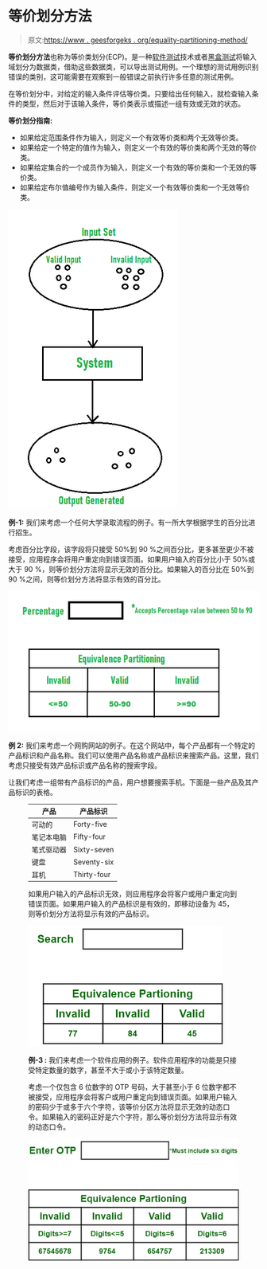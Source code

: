 # 等价划分方法

> 原文:[https://www . geesforgeks . org/equality-partitioning-method/](https://www.geeksforgeeks.org/equivalence-partitioning-method/)

**等价划分方法**也称为等价类划分(ECP)。是一种[软件测试](https://www.geeksforgeeks.org/software-testing-basics/)技术或者[黑盒测试](https://www.geeksforgeeks.org/software-engineering-black-box-testing/)将输入域划分为数据类，借助这些数据类，可以导出测试用例。一个理想的测试用例识别错误的类别，这可能需要在观察到一般错误之前执行许多任意的测试用例。

在等价划分中，对给定的输入条件评估等价类。只要给出任何输入，就检查输入条件的类型，然后对于该输入条件，等价类表示或描述一组有效或无效的状态。

**等价划分指南:**

*   如果给定范围条件作为输入，则定义一个有效等价类和两个无效等价类。
*   如果给定一个特定的值作为输入，则定义一个有效的等价类和两个无效的等价类。
*   如果给定集合的一个成员作为输入，则定义一个有效的等价类和一个无效的等价类。
*   如果给定布尔值编号作为输入条件，则定义一个有效等价类和一个无效等价类。

![](img/155fe61f18ef5f9c0e51ecebb34acc9a.png)

**例-1:**
我们来考虑一个任何大学录取流程的例子。有一所大学根据学生的百分比进行招生。

考虑百分比字段，该字段将只接受 50%到 90 %之间百分比，更多甚至更少不被接受，应用程序会将用户重定向到错误页面。如果用户输入的百分比小于 50%或大于 90 %，则等价划分方法将显示无效的百分比。如果输入的百分比在 50%到 90 %之间，则等价划分方法将显示有效的百分比。

![](img/a50c0bbfa53645ec7de7b6ebe2c6940e.png)

**例 2:**
我们来考虑一个网购网站的例子。在这个网站中，每个产品都有一个特定的产品标识和产品名称。我们可以使用产品名称或产品标识来搜索产品。这里，我们考虑只接受有效产品标识或产品名称的搜索字段。

让我们考虑一组带有产品标识的产品，用户想要搜索手机。下面是一些产品及其产品标识的表格。

<figure class="table">

| 产品 | 产品标识 |
| --- | --- |
| 可动的 | Forty-five |
| 笔记本电脑 | Fifty-four |
| 笔式驱动器 | Sixty-seven |
| 键盘 | Seventy-six |
| 耳机 | Thirty-four |

如果用户输入的产品标识无效，则应用程序会将客户或用户重定向到错误页面。如果用户输入的产品标识是有效的，即移动设备为 45，则等价划分方法将显示有效的产品标识。

![](img/ee70e346a1b4584a15bd2a617423cc5c.png)

**例-3 :**
我们来考虑一个软件应用的例子。软件应用程序的功能是只接受特定数量的数字，甚至不大于或小于该特定数量。

考虑一个仅包含 6 位数字的 OTP 号码，大于甚至小于 6 位数字都不被接受，应用程序会将客户或用户重定向到错误页面。如果用户输入的密码少于或多于六个字符，该等价分区方法将显示无效的动态口令。如果输入的密码正好是六个字符，那么等价划分方法将显示有效的动态口令。

![](img/420c0af850448ac74e8894345a7decf1.png)

</figure>
